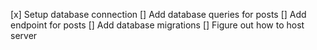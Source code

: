 [x] Setup database connection
[] Add database queries for posts
[] Add endpoint for posts
[] Add database migrations
[] Figure out how to host server